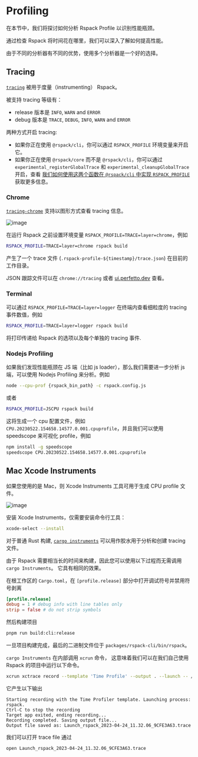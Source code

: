 # Profiling

在本节中，我们将探讨如何分析 Rspack Profile 以识别性能瓶颈。

通过检查 Rspack 将时间花在哪里，我们可以深入了解如何提高性能。

由于不同的分析器有不同的优势，使用多个分析器是一个好的选择。

<!-- toc -->

## Tracing

[`tracing`](https://crates.io/crates/tracing) 被用于度量（instrumenting） Rspack。

被支持 tracing 等级有：

- release 版本是 `INFO`, `WARN` and `ERROR`
- debug 版本是 `TRACE`, `DEBUG`, `INFO`, `WARN` and `ERROR`

两种方式开启 tracing:

- 如果你正在使用 `@rspack/cli`，你可以通过 `RSPACK_PROFILE` 环境变量来开启它。
- 如果你正在使用 `@rspack/core` 而不是 `@rspack/cli`，你可以通过`experimental_registerGlobalTrace` 和 `experimental_cleanupGlobalTrace` 开启，查看 [我们如何使用这两个函数在 `@rspack/cli` 中实现 `RSPACK_PROFILE`](https://github.com/web-infra-dev/rspack/blob/25df2981ce1f0232ab05109c0995a249f57e2a09/packages/rspack-cli/src/utils/profile.ts#L186-L187) 获取更多信息。

### Chrome

[`tracing-chrome`](https://crates.io/crates/tracing-chrome) 支持以图形方式查看 tracing 信息。

![image](https://github.com/SyMind/rspack-dev-guide/assets/19852293/1af08ba1-a2e9-4e3e-99ab-87c1e62e067b)

在运行 Rspack 之前设置环境变量 `RSPACK_PROFILE=TRACE=layer=chrome`，例如

```bash
RSPACK_PROFILE=TRACE=layer=chrome rspack build
```

产生了一个 trace 文件 (`.rspack-profile-${timestamp}/trace.json`) 在目前的工作目录。

JSON 跟踪文件可以在 `chrome://tracing` 或者 [ui.perfetto.dev](https://ui.perfetto.dev) 查看。

### Terminal

可以通过 `RSPACK_PROFILE=TRACE=layer=logger` 在终端内查看细粒度的 tracing 事件数值，例如

```bash
RSPACK_PROFILE=TRACE=layer=logger rspack build
```

将打印传递给 Rspack 的选项以及每个单独的 tracing 事件.

### Nodejs Profiling

如果我们发现性能瓶颈在 JS 端（比如 js loader），那么我们需要进一步分析 js 端，可以使用 Nodejs Profiling 来分析。例如

```bash
node --cpu-prof {rspack_bin_path} -c rspack.config.js
```

或者

```bash
RSPACK_PROFILE=JSCPU rspack build
```

这将生成一个 cpu 配置文件，例如 `CPU.20230522.154658.14577.0.001.cpuprofile`，并且我们可以使用 speedscope 来可视化 profile，例如

```bash
npm install -g speedscope
speedscope CPU.20230522.154658.14577.0.001.cpuprofile
```

## Mac Xcode Instruments

如果您使用的是 Mac，则 Xcode Instruments 工具可用于生成 CPU profile 文件。

![image](https://github.com/SyMind/rspack-dev-guide/assets/19852293/124e3aee-944a-4509-bb93-1c9213f026d3)

安装 Xcode Instruments，仅需要安装命令行工具：

```bash
xcode-select --install
```

对于普通 Rust 构建, [`cargo instruments`](https://github.com/cmyr/cargo-instruments) 可以用作胶水用于分析和创建 tracing 文件。

由于 Rspack 需要相当长的时间来构建，因此您可以使用以下过程而无需调用 `cargo Instruments`。
它具有相同的效果。

在根工作区的 `Cargo.toml`，在 `[profile.release]` 部分中打开调试符号并禁用符号剥离

```toml
[profile.release]
debug = 1 # debug info with line tables only
strip = false # do not strip symbols
```

然后构建项目

```bash
pnpm run build:cli:release
```

一旦项目构建完成，最后的二进制文件位于 `packages/rspack-cli/bin/rspack`。

`cargo Instruments` 在内部调用 `xcrun` 命令，
这意味着我们可以在我们自己使用 Rspack 的项目中运行以下命令。

```bash
xcrun xctrace record --template 'Time Profile' --output . --launch -- /path/to/rspack/packages/rspack-cli/bin/rspack build
```

它产生以下输出

```
Starting recording with the Time Profiler template. Launching process: rspack.
Ctrl-C to stop the recording
Target app exited, ending recording...
Recording completed. Saving output file...
Output file saved as: Launch_rspack_2023-04-24_11.32.06_9CFE3A63.trace
```

我们可以打开 trace file 通过

```bash
open Launch_rspack_2023-04-24_11.32.06_9CFE3A63.trace
```
